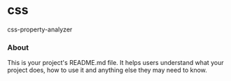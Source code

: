 css
===

css-property-analyzer

### About

This is your project's README.md file. It helps users understand what your
project does, how to use it and anything else they may need to know.